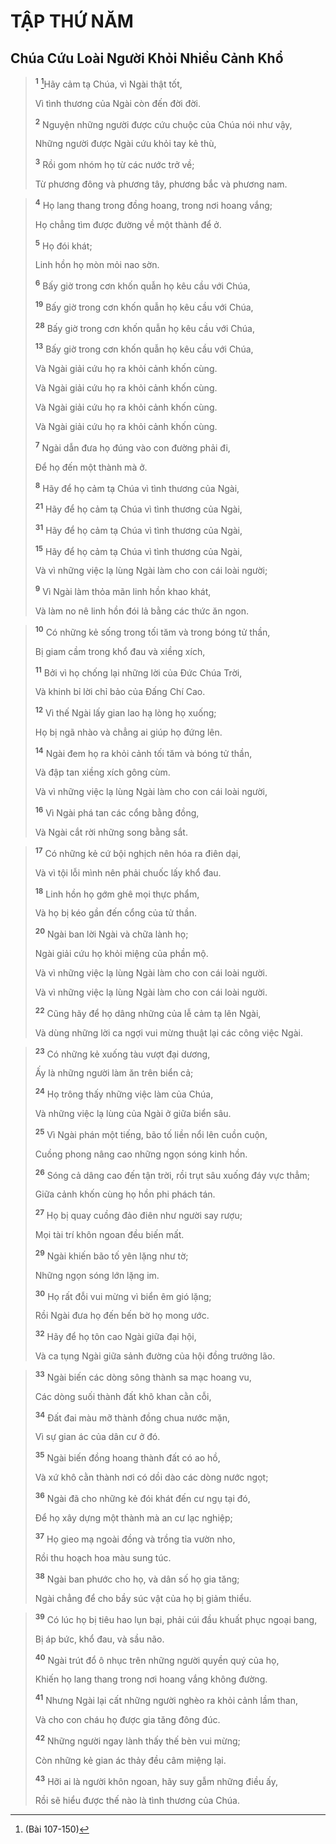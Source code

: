 # TẬP THỨ NĂM
## Chúa Cứu Loài Người Khỏi Nhiều Cảnh Khổ

> <sup><b>1</b></sup> [^1*]Hãy cảm tạ Chúa, vì Ngài thật tốt,
> 
> Vì tình thương của Ngài còn đến đời đời.
> 
> <sup><b>2</b></sup> Nguyện những người được cứu chuộc của Chúa nói như vậy,
> 
> Những người được Ngài cứu khỏi tay kẻ thù,
> 
> <sup><b>3</b></sup> Rồi gom nhóm họ từ các nước trở về;
> 
> Từ phương đông và phương tây, phương bắc và phương nam.
>


> <sup><b>4</b></sup> Họ lang thang trong đồng hoang, trong nơi hoang vắng;
> 
> Họ chẳng tìm được đường về một thành để ở.
> 
> <sup><b>5</b></sup> Họ đói khát;
> 
> Linh hồn họ mòn mỏi nao sờn.
> 
> <sup><b>6</b></sup> Bấy giờ trong cơn khốn quẫn họ kêu cầu với Chúa,
> 
> <sup><b>19</b></sup> Bấy giờ trong cơn khốn quẫn họ kêu cầu với Chúa,
> 
> <sup><b>28</b></sup> Bấy giờ trong cơn khốn quẫn họ kêu cầu với Chúa,
> 
> <sup><b>13</b></sup> Bấy giờ trong cơn khốn quẫn họ kêu cầu với Chúa,
> 
> Và Ngài giải cứu họ ra khỏi cảnh khốn cùng.
> 
> Và Ngài giải cứu họ ra khỏi cảnh khốn cùng.
> 
> Và Ngài giải cứu họ ra khỏi cảnh khốn cùng.
> 
> Và Ngài giải cứu họ ra khỏi cảnh khốn cùng.
> 
> <sup><b>7</b></sup> Ngài dẫn đưa họ đúng vào con đường phải đi,
> 
> Ðể họ đến một thành mà ở.
> 
> <sup><b>8</b></sup> Hãy để họ cảm tạ Chúa vì tình thương của Ngài,
> 
> <sup><b>21</b></sup> Hãy để họ cảm tạ Chúa vì tình thương của Ngài,
> 
> <sup><b>31</b></sup> Hãy để họ cảm tạ Chúa vì tình thương của Ngài,
> 
> <sup><b>15</b></sup> Hãy để họ cảm tạ Chúa vì tình thương của Ngài,
> 
> Và vì những việc lạ lùng Ngài làm cho con cái loài người;
> 
> <sup><b>9</b></sup> Vì Ngài làm thỏa mãn linh hồn khao khát,
> 
> Và làm no nê linh hồn đói lả bằng các thức ăn ngon.
>


> <sup><b>10</b></sup> Có những kẻ sống trong tối tăm và trong bóng tử thần,
> 
> Bị giam cầm trong khổ đau và xiềng xích,
> 
> <sup><b>11</b></sup> Bởi vì họ chống lại những lời của Ðức Chúa Trời,
> 
> Và khinh bỉ lời chỉ bảo của Ðấng Chí Cao.
> 
> <sup><b>12</b></sup> Vì thế Ngài lấy gian lao hạ lòng họ xuống;
> 
> Họ bị ngã nhào và chẳng ai giúp họ đứng lên.
> 
> <sup><b>14</b></sup> Ngài đem họ ra khỏi cảnh tối tăm và bóng tử thần,
> 
> Và đập tan xiềng xích gông cùm.
> 
> Và vì những việc lạ lùng Ngài làm cho con cái loài người,
> 
> <sup><b>16</b></sup> Vì Ngài phá tan các cổng bằng đồng,
> 
> Và Ngài cắt rời những song bằng sắt.
>


> <sup><b>17</b></sup> Có những kẻ cứ bội nghịch nên hóa ra điên dại,
> 
> Và vì tội lỗi mình nên phải chuốc lấy khổ đau.
> 
> <sup><b>18</b></sup> Linh hồn họ gớm ghê mọi thực phẩm,
> 
> Và họ bị kéo gần đến cổng của tử thần.
> 
> <sup><b>20</b></sup> Ngài ban lời Ngài và chữa lành họ;
> 
> Ngài giải cứu họ khỏi miệng của phần mộ.
> 
> Và vì những việc lạ lùng Ngài làm cho con cái loài người.
> 
> Và vì những việc lạ lùng Ngài làm cho con cái loài người.
> 
> <sup><b>22</b></sup> Cũng hãy để họ dâng những của lễ cảm tạ lên Ngài,
> 
> Và dùng những lời ca ngợi vui mừng thuật lại các công việc Ngài.
>


> <sup><b>23</b></sup> Có những kẻ xuống tàu vượt đại dương,
> 
> Ấy là những người làm ăn trên biển cả;
> 
> <sup><b>24</b></sup> Họ trông thấy những việc làm của Chúa,
> 
> Và những việc lạ lùng của Ngài ở giữa biển sâu.
> 
> <sup><b>25</b></sup> Vì Ngài phán một tiếng, bão tố liền nổi lên cuồn cuộn,
> 
> Cuồng phong nâng cao những ngọn sóng kinh hồn.
> 
> <sup><b>26</b></sup> Sóng cả dâng cao đến tận trời, rồi trụt sâu xuống đáy vực thẳm;
> 
> Giữa cảnh khốn cùng họ hồn phi phách tán.
> 
> <sup><b>27</b></sup> Họ bị quay cuồng đảo điên như người say rượu;
> 
> Mọi tài trí khôn ngoan đều biến mất.
> 
> <sup><b>29</b></sup> Ngài khiến bão tố yên lặng như tờ;
> 
> Những ngọn sóng lớn lặng im.
> 
> <sup><b>30</b></sup> Họ rất đỗi vui mừng vì biển êm gió lặng;
> 
> Rồi Ngài đưa họ đến bến bờ họ mong ước.
> 
> <sup><b>32</b></sup> Hãy để họ tôn cao Ngài giữa đại hội,
> 
> Và ca tụng Ngài giữa sảnh đường của hội đồng trưởng lão.
>


> <sup><b>33</b></sup> Ngài biến các dòng sông thành sa mạc hoang vu,
> 
> Các dòng suối thành đất khô khan cằn cỗi,
> 
> <sup><b>34</b></sup> Ðất đai màu mỡ thành đồng chua nước mặn,
> 
> Vì sự gian ác của dân cư ở đó.
> 
> <sup><b>35</b></sup> Ngài biến đồng hoang thành đất có ao hồ,
> 
> Và xứ khô cằn thành nơi có dồi dào các dòng nước ngọt;
> 
> <sup><b>36</b></sup> Ngài đã cho những kẻ đói khát đến cư ngụ tại đó,
> 
> Ðể họ xây dựng một thành mà an cư lạc nghiệp;
> 
> <sup><b>37</b></sup> Họ gieo mạ ngoài đồng và trồng tỉa vườn nho,
> 
> Rồi thu hoạch hoa màu sung túc.
> 
> <sup><b>38</b></sup> Ngài ban phước cho họ, và dân số họ gia tăng;
> 
> Ngài chẳng để cho bầy súc vật của họ bị giảm thiểu.
>


> <sup><b>39</b></sup> Có lúc họ bị tiêu hao lụn bại, phải cúi đầu khuất phục ngoại bang,
> 
> Bị áp bức, khổ đau, và sầu não.
> 
> <sup><b>40</b></sup> Ngài trút đổ ô nhục trên những người quyền quý của họ,
> 
> Khiến họ lang thang trong nơi hoang vắng không đường.
> 
> <sup><b>41</b></sup> Nhưng Ngài lại cất những người nghèo ra khỏi cảnh lầm than,
> 
> Và cho con cháu họ được gia tăng đông đúc.
> 
> <sup><b>42</b></sup> Những người ngay lành thấy thế bèn vui mừng;
> 
> Còn những kẻ gian ác thảy đều câm miệng lại.
> 
> <sup><b>43</b></sup> Hỡi ai là người khôn ngoan, hãy suy gẫm những điều ấy,
> 
> Rồi sẽ hiểu được thế nào là tình thương của Chúa.
>

[^1*]: (Bài 107-150)
